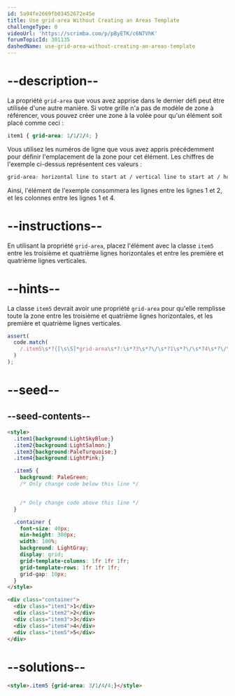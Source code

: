 ```yaml
---
id: 5a94fe2669fb03452672e45e
title: Use grid-area Without Creating an Areas Template
challengeType: 0
videoUrl: 'https://scrimba.com/p/pByETK/c6N7VhK'
forumTopicId: 301135
dashedName: use-grid-area-without-creating-an-areas-template
---
```


# --description--

La propriété `grid-area` que vous avez apprise dans le dernier défi peut être utilisée d'une autre manière. Si votre grille n'a pas de modèle de zone à référencer, vous pouvez créer une zone à la volée pour qu'un élément soit placé comme ceci :

```css
item1 { grid-area: 1/1/2/4; }
```

Vous utilisez les numéros de ligne que vous avez appris précédemment pour définir l'emplacement de la zone pour cet élément. Les chiffres de l'exemple ci-dessus représentent ces valeurs :

```css
grid-area: horizontal line to start at / vertical line to start at / horizontal line to end at / vertical line to end at;
```

Ainsi, l'élément de l'exemple consommera les lignes entre les lignes 1 et 2, et les colonnes entre les lignes 1 et 4.

# --instructions--

En utilisant la propriété `grid-area`, placez l'élément avec la classe `item5` entre les troisième et quatrième lignes horizontales et entre les première et quatrième lignes verticales.

# --hints--

La classe `item5` devrait avoir une propriété `grid-area` pour qu'elle remplisse toute la zone entre les troisième et quatrième lignes horizontales, et les première et quatrième lignes verticales.

```js
assert(
  code.match(
    /.item5\s*?{[\s\S]*grid-area\s*?:\s*?3\s*?\/\s*?1\s*?\/\s*?4\s*?\/\s*?4\s*?;[\s\S]*}/gi
  )
);
```

# --seed--

## --seed-contents--

```html
<style>
  .item1{background:LightSkyBlue;}
  .item2{background:LightSalmon;}
  .item3{background:PaleTurquoise;}
  .item4{background:LightPink;}

  .item5 {
    background: PaleGreen;
    /* Only change code below this line */


    /* Only change code above this line */
  }

  .container {
    font-size: 40px;
    min-height: 300px;
    width: 100%;
    background: LightGray;
    display: grid;
    grid-template-columns: 1fr 1fr 1fr;
    grid-template-rows: 1fr 1fr 1fr;
    grid-gap: 10px;
  }
</style>

<div class="container">
  <div class="item1">1</div>
  <div class="item2">2</div>
  <div class="item3">3</div>
  <div class="item4">4</div>
  <div class="item5">5</div>
</div>
```

# --solutions--

```html
<style>.item5 {grid-area: 3/1/4/4;}</style>
```
